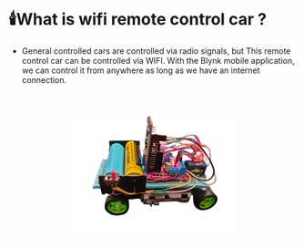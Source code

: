 # 🕯️What is wifi remote control car ?
- General controlled cars are controlled via radio signals, but This remote control car can be controlled via WIFI. With the Blynk mobile application, we can control it from anywhere as long as we have an internet connection.
<br>
<p align = "center">
  <img src = "ตัวอย่าง.png" width = "60%">
</p>
